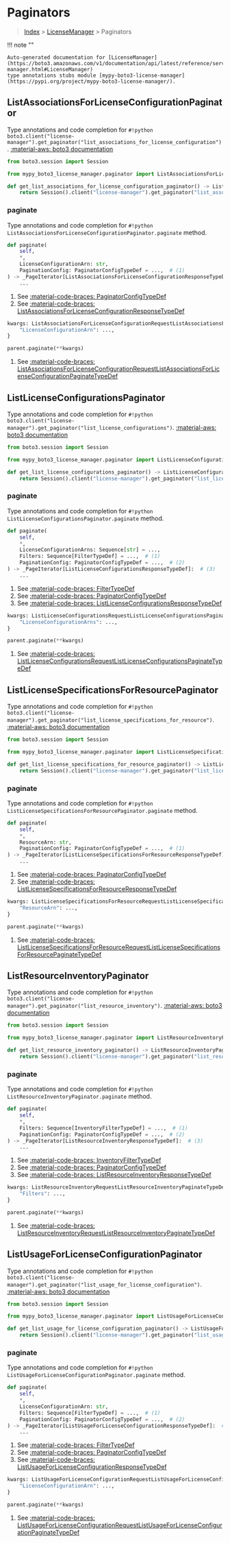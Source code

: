 # Paginators

> [Index](../README.md) > [LicenseManager](./README.md) > Paginators

!!! note ""

    Auto-generated documentation for [LicenseManager](https://boto3.amazonaws.com/v1/documentation/api/latest/reference/services/license-manager.html#LicenseManager)
    type annotations stubs module [mypy-boto3-license-manager](https://pypi.org/project/mypy-boto3-license-manager/).

## ListAssociationsForLicenseConfigurationPaginator

Type annotations and code completion for `#!python boto3.client("license-manager").get_paginator("list_associations_for_license_configuration")`.
[:material-aws: boto3 documentation](https://boto3.amazonaws.com/v1/documentation/api/latest/reference/services/license-manager.html#LicenseManager.Paginator.ListAssociationsForLicenseConfiguration)

```python title="Usage example"
from boto3.session import Session

from mypy_boto3_license_manager.paginator import ListAssociationsForLicenseConfigurationPaginator

def get_list_associations_for_license_configuration_paginator() -> ListAssociationsForLicenseConfigurationPaginator:
    return Session().client("license-manager").get_paginator("list_associations_for_license_configuration")
```


### paginate

Type annotations and code completion for `#!python ListAssociationsForLicenseConfigurationPaginator.paginate` method.

```python title="Method definition"
def paginate(
    self,
    *,
    LicenseConfigurationArn: str,
    PaginationConfig: PaginatorConfigTypeDef = ...,  # (1)
) -> _PageIterator[ListAssociationsForLicenseConfigurationResponseTypeDef]:  # (2)
    ...
```

1. See [:material-code-braces: PaginatorConfigTypeDef](./type_defs.md#paginatorconfigtypedef) 
2. See [:material-code-braces: ListAssociationsForLicenseConfigurationResponseTypeDef](./type_defs.md#listassociationsforlicenseconfigurationresponsetypedef) 


```python title="Usage example with kwargs"
kwargs: ListAssociationsForLicenseConfigurationRequestListAssociationsForLicenseConfigurationPaginateTypeDef = {  # (1)
    "LicenseConfigurationArn": ...,
}

parent.paginate(**kwargs)
```

1. See [:material-code-braces: ListAssociationsForLicenseConfigurationRequestListAssociationsForLicenseConfigurationPaginateTypeDef](./type_defs.md#listassociationsforlicenseconfigurationrequestlistassociationsforlicenseconfigurationpaginatetypedef) 
## ListLicenseConfigurationsPaginator

Type annotations and code completion for `#!python boto3.client("license-manager").get_paginator("list_license_configurations")`.
[:material-aws: boto3 documentation](https://boto3.amazonaws.com/v1/documentation/api/latest/reference/services/license-manager.html#LicenseManager.Paginator.ListLicenseConfigurations)

```python title="Usage example"
from boto3.session import Session

from mypy_boto3_license_manager.paginator import ListLicenseConfigurationsPaginator

def get_list_license_configurations_paginator() -> ListLicenseConfigurationsPaginator:
    return Session().client("license-manager").get_paginator("list_license_configurations")
```


### paginate

Type annotations and code completion for `#!python ListLicenseConfigurationsPaginator.paginate` method.

```python title="Method definition"
def paginate(
    self,
    *,
    LicenseConfigurationArns: Sequence[str] = ...,
    Filters: Sequence[FilterTypeDef] = ...,  # (1)
    PaginationConfig: PaginatorConfigTypeDef = ...,  # (2)
) -> _PageIterator[ListLicenseConfigurationsResponseTypeDef]:  # (3)
    ...
```

1. See [:material-code-braces: FilterTypeDef](./type_defs.md#filtertypedef) 
2. See [:material-code-braces: PaginatorConfigTypeDef](./type_defs.md#paginatorconfigtypedef) 
3. See [:material-code-braces: ListLicenseConfigurationsResponseTypeDef](./type_defs.md#listlicenseconfigurationsresponsetypedef) 


```python title="Usage example with kwargs"
kwargs: ListLicenseConfigurationsRequestListLicenseConfigurationsPaginateTypeDef = {  # (1)
    "LicenseConfigurationArns": ...,
}

parent.paginate(**kwargs)
```

1. See [:material-code-braces: ListLicenseConfigurationsRequestListLicenseConfigurationsPaginateTypeDef](./type_defs.md#listlicenseconfigurationsrequestlistlicenseconfigurationspaginatetypedef) 
## ListLicenseSpecificationsForResourcePaginator

Type annotations and code completion for `#!python boto3.client("license-manager").get_paginator("list_license_specifications_for_resource")`.
[:material-aws: boto3 documentation](https://boto3.amazonaws.com/v1/documentation/api/latest/reference/services/license-manager.html#LicenseManager.Paginator.ListLicenseSpecificationsForResource)

```python title="Usage example"
from boto3.session import Session

from mypy_boto3_license_manager.paginator import ListLicenseSpecificationsForResourcePaginator

def get_list_license_specifications_for_resource_paginator() -> ListLicenseSpecificationsForResourcePaginator:
    return Session().client("license-manager").get_paginator("list_license_specifications_for_resource")
```


### paginate

Type annotations and code completion for `#!python ListLicenseSpecificationsForResourcePaginator.paginate` method.

```python title="Method definition"
def paginate(
    self,
    *,
    ResourceArn: str,
    PaginationConfig: PaginatorConfigTypeDef = ...,  # (1)
) -> _PageIterator[ListLicenseSpecificationsForResourceResponseTypeDef]:  # (2)
    ...
```

1. See [:material-code-braces: PaginatorConfigTypeDef](./type_defs.md#paginatorconfigtypedef) 
2. See [:material-code-braces: ListLicenseSpecificationsForResourceResponseTypeDef](./type_defs.md#listlicensespecificationsforresourceresponsetypedef) 


```python title="Usage example with kwargs"
kwargs: ListLicenseSpecificationsForResourceRequestListLicenseSpecificationsForResourcePaginateTypeDef = {  # (1)
    "ResourceArn": ...,
}

parent.paginate(**kwargs)
```

1. See [:material-code-braces: ListLicenseSpecificationsForResourceRequestListLicenseSpecificationsForResourcePaginateTypeDef](./type_defs.md#listlicensespecificationsforresourcerequestlistlicensespecificationsforresourcepaginatetypedef) 
## ListResourceInventoryPaginator

Type annotations and code completion for `#!python boto3.client("license-manager").get_paginator("list_resource_inventory")`.
[:material-aws: boto3 documentation](https://boto3.amazonaws.com/v1/documentation/api/latest/reference/services/license-manager.html#LicenseManager.Paginator.ListResourceInventory)

```python title="Usage example"
from boto3.session import Session

from mypy_boto3_license_manager.paginator import ListResourceInventoryPaginator

def get_list_resource_inventory_paginator() -> ListResourceInventoryPaginator:
    return Session().client("license-manager").get_paginator("list_resource_inventory")
```


### paginate

Type annotations and code completion for `#!python ListResourceInventoryPaginator.paginate` method.

```python title="Method definition"
def paginate(
    self,
    *,
    Filters: Sequence[InventoryFilterTypeDef] = ...,  # (1)
    PaginationConfig: PaginatorConfigTypeDef = ...,  # (2)
) -> _PageIterator[ListResourceInventoryResponseTypeDef]:  # (3)
    ...
```

1. See [:material-code-braces: InventoryFilterTypeDef](./type_defs.md#inventoryfiltertypedef) 
2. See [:material-code-braces: PaginatorConfigTypeDef](./type_defs.md#paginatorconfigtypedef) 
3. See [:material-code-braces: ListResourceInventoryResponseTypeDef](./type_defs.md#listresourceinventoryresponsetypedef) 


```python title="Usage example with kwargs"
kwargs: ListResourceInventoryRequestListResourceInventoryPaginateTypeDef = {  # (1)
    "Filters": ...,
}

parent.paginate(**kwargs)
```

1. See [:material-code-braces: ListResourceInventoryRequestListResourceInventoryPaginateTypeDef](./type_defs.md#listresourceinventoryrequestlistresourceinventorypaginatetypedef) 
## ListUsageForLicenseConfigurationPaginator

Type annotations and code completion for `#!python boto3.client("license-manager").get_paginator("list_usage_for_license_configuration")`.
[:material-aws: boto3 documentation](https://boto3.amazonaws.com/v1/documentation/api/latest/reference/services/license-manager.html#LicenseManager.Paginator.ListUsageForLicenseConfiguration)

```python title="Usage example"
from boto3.session import Session

from mypy_boto3_license_manager.paginator import ListUsageForLicenseConfigurationPaginator

def get_list_usage_for_license_configuration_paginator() -> ListUsageForLicenseConfigurationPaginator:
    return Session().client("license-manager").get_paginator("list_usage_for_license_configuration")
```


### paginate

Type annotations and code completion for `#!python ListUsageForLicenseConfigurationPaginator.paginate` method.

```python title="Method definition"
def paginate(
    self,
    *,
    LicenseConfigurationArn: str,
    Filters: Sequence[FilterTypeDef] = ...,  # (1)
    PaginationConfig: PaginatorConfigTypeDef = ...,  # (2)
) -> _PageIterator[ListUsageForLicenseConfigurationResponseTypeDef]:  # (3)
    ...
```

1. See [:material-code-braces: FilterTypeDef](./type_defs.md#filtertypedef) 
2. See [:material-code-braces: PaginatorConfigTypeDef](./type_defs.md#paginatorconfigtypedef) 
3. See [:material-code-braces: ListUsageForLicenseConfigurationResponseTypeDef](./type_defs.md#listusageforlicenseconfigurationresponsetypedef) 


```python title="Usage example with kwargs"
kwargs: ListUsageForLicenseConfigurationRequestListUsageForLicenseConfigurationPaginateTypeDef = {  # (1)
    "LicenseConfigurationArn": ...,
}

parent.paginate(**kwargs)
```

1. See [:material-code-braces: ListUsageForLicenseConfigurationRequestListUsageForLicenseConfigurationPaginateTypeDef](./type_defs.md#listusageforlicenseconfigurationrequestlistusageforlicenseconfigurationpaginatetypedef) 
